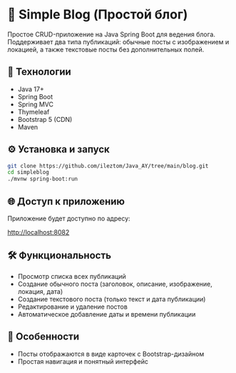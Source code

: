 # 📝 Simple Blog (Простой блог)

Простое CRUD-приложение на Java Spring Boot для ведения блога. Поддерживает два типа публикаций: обычные посты с изображением и локацией, а также текстовые посты без дополнительных полей.

## 🚀 Технологии

- Java 17+
- Spring Boot
- Spring MVC
- Thymeleaf
- Bootstrap 5 (CDN)
- Maven

## ⚙️ Установка и запуск

```bash
git clone https://github.com/ileztom/Java_AY/tree/main/blog.git
cd simpleblog
./mvnw spring-boot:run
```

## 🌐 Доступ к приложению

Приложение будет доступно по адресу:

[http://localhost:8082](http://localhost:8080)

## 🛠️ Функциональность

- Просмотр списка всех публикаций
- Создание обычного поста (заголовок, описание, изображение, локация, дата)
- Создание текстового поста (только текст и дата публикации)
- Редактирование и удаление постов
- Автоматическое добавление даты и времени публикации

## 🧩 Особенности

- Посты отображаются в виде карточек с Bootstrap-дизайном
- Простая навигация и понятный интерфейс
